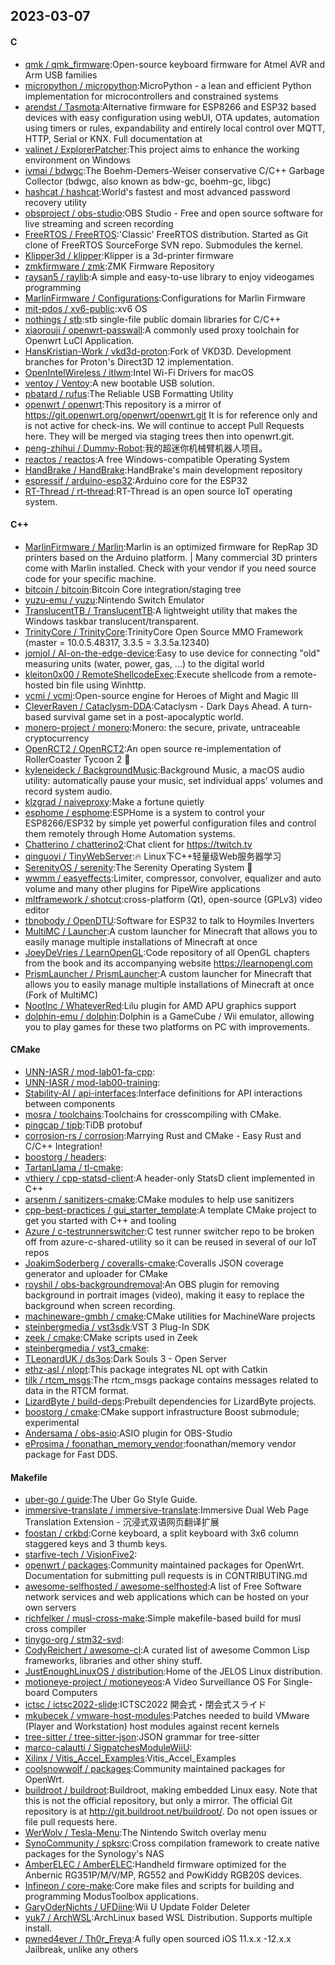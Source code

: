 ## 2023-03-07

#### C
* [qmk / qmk_firmware](https://github.com/qmk/qmk_firmware):Open-source keyboard firmware for Atmel AVR and Arm USB families
* [micropython / micropython](https://github.com/micropython/micropython):MicroPython - a lean and efficient Python implementation for microcontrollers and constrained systems
* [arendst / Tasmota](https://github.com/arendst/Tasmota):Alternative firmware for ESP8266 and ESP32 based devices with easy configuration using webUI, OTA updates, automation using timers or rules, expandability and entirely local control over MQTT, HTTP, Serial or KNX. Full documentation at
* [valinet / ExplorerPatcher](https://github.com/valinet/ExplorerPatcher):This project aims to enhance the working environment on Windows
* [ivmai / bdwgc](https://github.com/ivmai/bdwgc):The Boehm-Demers-Weiser conservative C/C++ Garbage Collector (bdwgc, also known as bdw-gc, boehm-gc, libgc)
* [hashcat / hashcat](https://github.com/hashcat/hashcat):World's fastest and most advanced password recovery utility
* [obsproject / obs-studio](https://github.com/obsproject/obs-studio):OBS Studio - Free and open source software for live streaming and screen recording
* [FreeRTOS / FreeRTOS](https://github.com/FreeRTOS/FreeRTOS):'Classic' FreeRTOS distribution. Started as Git clone of FreeRTOS SourceForge SVN repo. Submodules the kernel.
* [Klipper3d / klipper](https://github.com/Klipper3d/klipper):Klipper is a 3d-printer firmware
* [zmkfirmware / zmk](https://github.com/zmkfirmware/zmk):ZMK Firmware Repository
* [raysan5 / raylib](https://github.com/raysan5/raylib):A simple and easy-to-use library to enjoy videogames programming
* [MarlinFirmware / Configurations](https://github.com/MarlinFirmware/Configurations):Configurations for Marlin Firmware
* [mit-pdos / xv6-public](https://github.com/mit-pdos/xv6-public):xv6 OS
* [nothings / stb](https://github.com/nothings/stb):stb single-file public domain libraries for C/C++
* [xiaorouji / openwrt-passwall](https://github.com/xiaorouji/openwrt-passwall):A commonly used proxy toolchain for Openwrt LuCI Application.
* [HansKristian-Work / vkd3d-proton](https://github.com/HansKristian-Work/vkd3d-proton):Fork of VKD3D. Development branches for Proton's Direct3D 12 implementation.
* [OpenIntelWireless / itlwm](https://github.com/OpenIntelWireless/itlwm):Intel Wi-Fi Drivers for macOS
* [ventoy / Ventoy](https://github.com/ventoy/Ventoy):A new bootable USB solution.
* [pbatard / rufus](https://github.com/pbatard/rufus):The Reliable USB Formatting Utility
* [openwrt / openwrt](https://github.com/openwrt/openwrt):This repository is a mirror of https://git.openwrt.org/openwrt/openwrt.git It is for reference only and is not active for check-ins. We will continue to accept Pull Requests here. They will be merged via staging trees then into openwrt.git.
* [peng-zhihui / Dummy-Robot](https://github.com/peng-zhihui/Dummy-Robot):我的超迷你机械臂机器人项目。
* [reactos / reactos](https://github.com/reactos/reactos):A free Windows-compatible Operating System
* [HandBrake / HandBrake](https://github.com/HandBrake/HandBrake):HandBrake's main development repository
* [espressif / arduino-esp32](https://github.com/espressif/arduino-esp32):Arduino core for the ESP32
* [RT-Thread / rt-thread](https://github.com/RT-Thread/rt-thread):RT-Thread is an open source IoT operating system.

#### C++
* [MarlinFirmware / Marlin](https://github.com/MarlinFirmware/Marlin):Marlin is an optimized firmware for RepRap 3D printers based on the Arduino platform. | Many commercial 3D printers come with Marlin installed. Check with your vendor if you need source code for your specific machine.
* [bitcoin / bitcoin](https://github.com/bitcoin/bitcoin):Bitcoin Core integration/staging tree
* [yuzu-emu / yuzu](https://github.com/yuzu-emu/yuzu):Nintendo Switch Emulator
* [TranslucentTB / TranslucentTB](https://github.com/TranslucentTB/TranslucentTB):A lightweight utility that makes the Windows taskbar translucent/transparent.
* [TrinityCore / TrinityCore](https://github.com/TrinityCore/TrinityCore):TrinityCore Open Source MMO Framework (master = 10.0.5.48317, 3.3.5 = 3.3.5a.12340)
* [jomjol / AI-on-the-edge-device](https://github.com/jomjol/AI-on-the-edge-device):Easy to use device for connecting "old" measuring units (water, power, gas, ...) to the digital world
* [kleiton0x00 / RemoteShellcodeExec](https://github.com/kleiton0x00/RemoteShellcodeExec):Execute shellcode from a remote-hosted bin file using Winhttp.
* [vcmi / vcmi](https://github.com/vcmi/vcmi):Open-source engine for Heroes of Might and Magic III
* [CleverRaven / Cataclysm-DDA](https://github.com/CleverRaven/Cataclysm-DDA):Cataclysm - Dark Days Ahead. A turn-based survival game set in a post-apocalyptic world.
* [monero-project / monero](https://github.com/monero-project/monero):Monero: the secure, private, untraceable cryptocurrency
* [OpenRCT2 / OpenRCT2](https://github.com/OpenRCT2/OpenRCT2):An open source re-implementation of RollerCoaster Tycoon 2
🎢
* [kyleneideck / BackgroundMusic](https://github.com/kyleneideck/BackgroundMusic):Background Music, a macOS audio utility: automatically pause your music, set individual apps' volumes and record system audio.
* [klzgrad / naiveproxy](https://github.com/klzgrad/naiveproxy):Make a fortune quietly
* [esphome / esphome](https://github.com/esphome/esphome):ESPHome is a system to control your ESP8266/ESP32 by simple yet powerful configuration files and control them remotely through Home Automation systems.
* [Chatterino / chatterino2](https://github.com/Chatterino/chatterino2):Chat client for https://twitch.tv
* [qinguoyi / TinyWebServer](https://github.com/qinguoyi/TinyWebServer):🔥
Linux下C++轻量级Web服务器学习
* [SerenityOS / serenity](https://github.com/SerenityOS/serenity):The Serenity Operating System
🐞
* [wwmm / easyeffects](https://github.com/wwmm/easyeffects):Limiter, compressor, convolver, equalizer and auto volume and many other plugins for PipeWire applications
* [mltframework / shotcut](https://github.com/mltframework/shotcut):cross-platform (Qt), open-source (GPLv3) video editor
* [tbnobody / OpenDTU](https://github.com/tbnobody/OpenDTU):Software for ESP32 to talk to Hoymiles Inverters
* [MultiMC / Launcher](https://github.com/MultiMC/Launcher):A custom launcher for Minecraft that allows you to easily manage multiple installations of Minecraft at once
* [JoeyDeVries / LearnOpenGL](https://github.com/JoeyDeVries/LearnOpenGL):Code repository of all OpenGL chapters from the book and its accompanying website https://learnopengl.com
* [PrismLauncher / PrismLauncher](https://github.com/PrismLauncher/PrismLauncher):A custom launcher for Minecraft that allows you to easily manage multiple installations of Minecraft at once (Fork of MultiMC)
* [NootInc / WhateverRed](https://github.com/NootInc/WhateverRed):Lilu plugin for AMD APU graphics support
* [dolphin-emu / dolphin](https://github.com/dolphin-emu/dolphin):Dolphin is a GameCube / Wii emulator, allowing you to play games for these two platforms on PC with improvements.

#### CMake
* [UNN-IASR / mod-lab01-fa-cpp](https://github.com/UNN-IASR/mod-lab01-fa-cpp):
* [UNN-IASR / mod-lab00-training](https://github.com/UNN-IASR/mod-lab00-training):
* [Stability-AI / api-interfaces](https://github.com/Stability-AI/api-interfaces):Interface definitions for API interactions between components
* [mosra / toolchains](https://github.com/mosra/toolchains):Toolchains for crosscompiling with CMake.
* [pingcap / tipb](https://github.com/pingcap/tipb):TiDB protobuf
* [corrosion-rs / corrosion](https://github.com/corrosion-rs/corrosion):Marrying Rust and CMake - Easy Rust and C/C++ Integration!
* [boostorg / headers](https://github.com/boostorg/headers):
* [TartanLlama / tl-cmake](https://github.com/TartanLlama/tl-cmake):
* [vthiery / cpp-statsd-client](https://github.com/vthiery/cpp-statsd-client):A header-only StatsD client implemented in C++
* [arsenm / sanitizers-cmake](https://github.com/arsenm/sanitizers-cmake):CMake modules to help use sanitizers
* [cpp-best-practices / gui_starter_template](https://github.com/cpp-best-practices/gui_starter_template):A template CMake project to get you started with C++ and tooling
* [Azure / c-testrunnerswitcher](https://github.com/Azure/c-testrunnerswitcher):C test runner switcher repo to be broken off from azure-c-shared-utility so it can be reused in several of our IoT repos
* [JoakimSoderberg / coveralls-cmake](https://github.com/JoakimSoderberg/coveralls-cmake):Coveralls JSON coverage generator and uploader for CMake
* [royshil / obs-backgroundremoval](https://github.com/royshil/obs-backgroundremoval):An OBS plugin for removing background in portrait images (video), making it easy to replace the background when screen recording.
* [machineware-gmbh / cmake](https://github.com/machineware-gmbh/cmake):CMake utilities for MachineWare projects
* [steinbergmedia / vst3sdk](https://github.com/steinbergmedia/vst3sdk):VST 3 Plug-In SDK
* [zeek / cmake](https://github.com/zeek/cmake):CMake scripts used in Zeek
* [steinbergmedia / vst3_cmake](https://github.com/steinbergmedia/vst3_cmake):
* [TLeonardUK / ds3os](https://github.com/TLeonardUK/ds3os):Dark Souls 3 - Open Server
* [ethz-asl / nlopt](https://github.com/ethz-asl/nlopt):This package integrates NL opt with Catkin
* [tilk / rtcm_msgs](https://github.com/tilk/rtcm_msgs):The rtcm_msgs package contains messages related to data in the RTCM format.
* [LizardByte / build-deps](https://github.com/LizardByte/build-deps):Prebuilt dependencies for LizardByte projects.
* [boostorg / cmake](https://github.com/boostorg/cmake):CMake support infrastructure Boost submodule; experimental
* [Andersama / obs-asio](https://github.com/Andersama/obs-asio):ASIO plugin for OBS-Studio
* [eProsima / foonathan_memory_vendor](https://github.com/eProsima/foonathan_memory_vendor):foonathan/memory vendor package for Fast DDS.

#### Makefile
* [uber-go / guide](https://github.com/uber-go/guide):The Uber Go Style Guide.
* [immersive-translate / immersive-translate](https://github.com/immersive-translate/immersive-translate):Immersive Dual Web Page Translation Extension - 沉浸式双语网页翻译扩展
* [foostan / crkbd](https://github.com/foostan/crkbd):Corne keyboard, a split keyboard with 3x6 column staggered keys and 3 thumb keys.
* [starfive-tech / VisionFive2](https://github.com/starfive-tech/VisionFive2):
* [openwrt / packages](https://github.com/openwrt/packages):Community maintained packages for OpenWrt. Documentation for submitting pull requests is in CONTRIBUTING.md
* [awesome-selfhosted / awesome-selfhosted](https://github.com/awesome-selfhosted/awesome-selfhosted):A list of Free Software network services and web applications which can be hosted on your own servers
* [richfelker / musl-cross-make](https://github.com/richfelker/musl-cross-make):Simple makefile-based build for musl cross compiler
* [tinygo-org / stm32-svd](https://github.com/tinygo-org/stm32-svd):
* [CodyReichert / awesome-cl](https://github.com/CodyReichert/awesome-cl):A curated list of awesome Common Lisp frameworks, libraries and other shiny stuff.
* [JustEnoughLinuxOS / distribution](https://github.com/JustEnoughLinuxOS/distribution):Home of the JELOS Linux distribution.
* [motioneye-project / motioneyeos](https://github.com/motioneye-project/motioneyeos):A Video Surveillance OS For Single-board Computers
* [ictsc / ictsc2022-slide](https://github.com/ictsc/ictsc2022-slide):ICTSC2022 開会式・閉会式スライド
* [mkubecek / vmware-host-modules](https://github.com/mkubecek/vmware-host-modules):Patches needed to build VMware (Player and Workstation) host modules against recent kernels
* [tree-sitter / tree-sitter-json](https://github.com/tree-sitter/tree-sitter-json):JSON grammar for tree-sitter
* [marco-calautti / SigpatchesModuleWiiU](https://github.com/marco-calautti/SigpatchesModuleWiiU):
* [Xilinx / Vitis_Accel_Examples](https://github.com/Xilinx/Vitis_Accel_Examples):Vitis_Accel_Examples
* [coolsnowwolf / packages](https://github.com/coolsnowwolf/packages):Community maintained packages for OpenWrt.
* [buildroot / buildroot](https://github.com/buildroot/buildroot):Buildroot, making embedded Linux easy. Note that this is not the official repository, but only a mirror. The official Git repository is at http://git.buildroot.net/buildroot/. Do not open issues or file pull requests here.
* [WerWolv / Tesla-Menu](https://github.com/WerWolv/Tesla-Menu):The Nintendo Switch overlay menu
* [SynoCommunity / spksrc](https://github.com/SynoCommunity/spksrc):Cross compilation framework to create native packages for the Synology's NAS
* [AmberELEC / AmberELEC](https://github.com/AmberELEC/AmberELEC):Handheld firmware optimized for the Anbernic RG351P/M/V/MP, RG552 and PowKiddy RGB20S devices.
* [Infineon / core-make](https://github.com/Infineon/core-make):Core make files and scripts for building and programming ModusToolbox applications.
* [GaryOderNichts / UFDiine](https://github.com/GaryOderNichts/UFDiine):Wii U Update Folder Deleter
* [yuk7 / ArchWSL](https://github.com/yuk7/ArchWSL):ArchLinux based WSL Distribution. Supports multiple install.
* [pwned4ever / Th0r_Freya](https://github.com/pwned4ever/Th0r_Freya):A fully open sourced iOS 11.x.x -12.x.x Jailbreak, unlike any others

